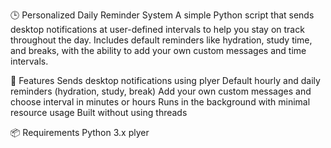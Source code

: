 🕒 Personalized Daily Reminder System
A simple Python script that sends desktop notifications at user-defined intervals to help you stay on track throughout the day. Includes default reminders like hydration, study time, and breaks, with the ability to add your own custom messages and time intervals.

🔧 Features
Sends desktop notifications using plyer
Default hourly and daily reminders (hydration, study, break)
Add your own custom messages and choose interval in minutes or hours
Runs in the background with minimal resource usage
Built without using threads

📦 Requirements
Python 3.x
plyer
